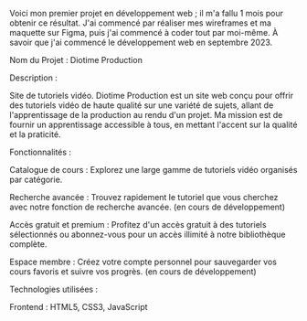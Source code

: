Voici mon premier projet en développement web ; il m'a fallu 1 mois pour obtenir ce résultat. J'ai commencé par réaliser mes wireframes et ma maquette sur Figma, puis j'ai commencé à coder tout par moi-même. À savoir que j'ai commencé le développement web en septembre 2023.

Nom du Projet : Diotime Production

Description :

Site de tutoriels vidéo. Diotime Production est un site web conçu pour offrir des tutoriels vidéo de haute qualité sur une variété de sujets, allant de l'apprentissage de la production au rendu d'un projet. Ma mission est de fournir un apprentissage accessible à tous, en mettant l'accent sur la qualité et la praticité.

Fonctionnalités :

Catalogue de cours : Explorez une large gamme de tutoriels vidéo organisés par catégorie.

Recherche avancée : Trouvez rapidement le tutoriel que vous cherchez avec notre fonction de recherche avancée. (en cours de développement)

Accès gratuit et premium : Profitez d'un accès gratuit à des tutoriels sélectionnés ou abonnez-vous pour un accès illimité à notre bibliothèque complète.

Espace membre : Créez votre compte personnel pour sauvegarder vos cours favoris et suivre vos progrès. (en cours de développement)

Technologies utilisées :

Frontend : HTML5, CSS3, JavaScript
